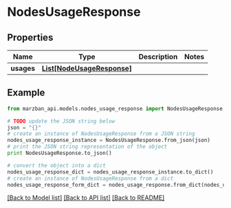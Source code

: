 # NodesUsageResponse


## Properties

Name | Type | Description | Notes
------------ | ------------- | ------------- | -------------
**usages** | [**List[NodeUsageResponse]**](NodeUsageResponse.md) |  | 

## Example

```python
from marzban_api.models.nodes_usage_response import NodesUsageResponse

# TODO update the JSON string below
json = "{}"
# create an instance of NodesUsageResponse from a JSON string
nodes_usage_response_instance = NodesUsageResponse.from_json(json)
# print the JSON string representation of the object
print NodesUsageResponse.to_json()

# convert the object into a dict
nodes_usage_response_dict = nodes_usage_response_instance.to_dict()
# create an instance of NodesUsageResponse from a dict
nodes_usage_response_form_dict = nodes_usage_response.from_dict(nodes_usage_response_dict)
```
[[Back to Model list]](../README.md#documentation-for-models) [[Back to API list]](../README.md#documentation-for-api-endpoints) [[Back to README]](../README.md)


